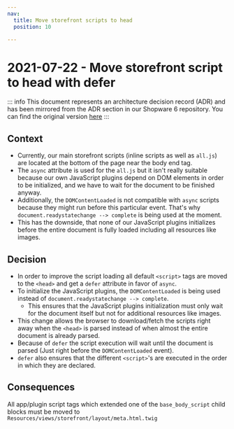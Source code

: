 ```yaml
---
nav:
  title: Move storefront scripts to head
  position: 10

---
```


# 2021-07-22 - Move storefront script to head with defer

::: info
This document represents an architecture decision record (ADR) and has been mirrored from the ADR section in our Shopware 6 repository.
You can find the original version [here](https://github.com/shopware/platform/blob/trunk/adr/storefront/2021-07-22-move-storefront-scripts-to-head.md)
:::

## Context

* Currently, our main storefront scripts (inline scripts as well as `all.js`) are located at the bottom of the page near the body end tag.
* The `async` attribute is used for the `all.js` but it isn't really suitable because our own JavaScript plugins depend on DOM elements in order to be initialized, and we have to wait for the document to be finished anyway.
* Additionally, the `DOMContentLoaded` is not compatible with `async` scripts because they might run before this particular event. That's why `document.readystatechange --> complete` is being used at the moment.
* This has the downside, that none of our JavaScript plugins initializes before the entire document is fully loaded including all resources like images.

## Decision

* In order to improve the script loading all default `<script>` tags are moved to the `<head>` and get a `defer` attribute in favor of `async`.
* To initialize the JavaScript plugins, the `DOMContentLoaded` is being used instead of `document.readystatechange --> complete`.
    * This ensures that the JavaScript plugins initialization must only wait for the document itself but not for additional resources like images.
* This change allows the browser to download/fetch the scripts right away when the `<head>` is parsed instead of when almost the entire document is already parsed.
* Because of `defer` the script execution will wait until the document is parsed (Just right before the `DOMContentLoaded` event).
* `defer` also ensures that the different `<script>`'s are executed in the order in which they are declared.

## Consequences

All app/plugin script tags which extended one of the `base_body_script` child blocks must be moved to `Resources/views/storefront/layout/meta.html.twig`
